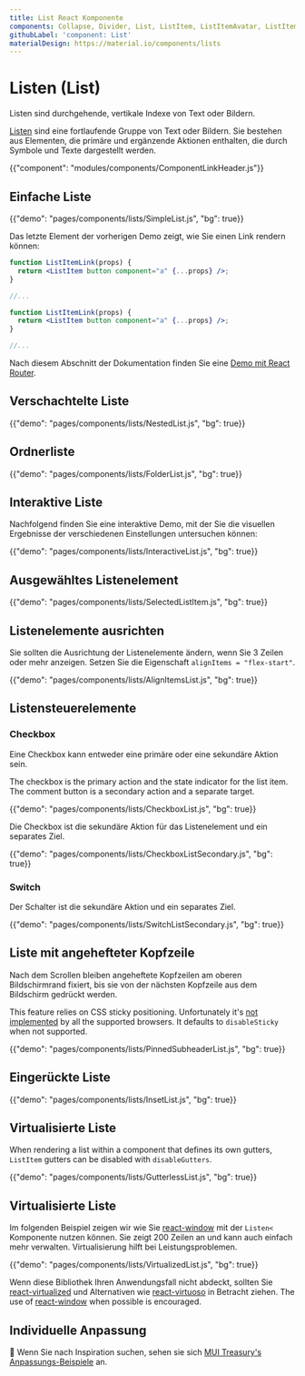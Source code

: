 ```yaml
---
title: List React Komponente
components: Collapse, Divider, List, ListItem, ListItemAvatar, ListItemIcon, ListItemSecondaryAction, ListItemText, ListSubheader
githubLabel: 'component: List'
materialDesign: https://material.io/components/lists
---
```


# Listen (List)

<p class="description">Listen sind durchgehende, vertikale Indexe von Text oder Bildern.</p>

[Listen](https://material.io/design/components/lists.html) sind eine fortlaufende Gruppe von Text oder Bildern. Sie bestehen aus Elementen, die primäre und ergänzende Aktionen enthalten, die durch Symbole und Texte dargestellt werden.

{{"component": "modules/components/ComponentLinkHeader.js"}}

## Einfache Liste

{{"demo": "pages/components/lists/SimpleList.js", "bg": true}}

Das letzte Element der vorherigen Demo zeigt, wie Sie einen Link rendern können:

```jsx
function ListItemLink(props) {
  return <ListItem button component="a" {...props} />;
}

//...

function ListItemLink(props) {
  return <ListItem button component="a" {...props} />;
}

//...
```

Nach diesem Abschnitt der Dokumentation finden Sie eine [Demo mit React Router](/guides/composition/#react-router).

## Verschachtelte Liste

{{"demo": "pages/components/lists/NestedList.js", "bg": true}}

## Ordnerliste

{{"demo": "pages/components/lists/FolderList.js", "bg": true}}

## Interaktive Liste

Nachfolgend finden Sie eine interaktive Demo, mit der Sie die visuellen Ergebnisse der verschiedenen Einstellungen untersuchen können:

{{"demo": "pages/components/lists/InteractiveList.js", "bg": true}}

## Ausgewähltes Listenelement

{{"demo": "pages/components/lists/SelectedListItem.js", "bg": true}}

## Listenelemente ausrichten

Sie sollten die Ausrichtung der Listenelemente ändern, wenn Sie 3 Zeilen oder mehr anzeigen. Setzen Sie die Eigenschaft `alignItems = "flex-start"`.

{{"demo": "pages/components/lists/AlignItemsList.js", "bg": true}}

## Listensteuerelemente

### Checkbox

Eine Checkbox kann entweder eine primäre oder eine sekundäre Aktion sein.

The checkbox is the primary action and the state indicator for the list item. The comment button is a secondary action and a separate target.

{{"demo": "pages/components/lists/CheckboxList.js", "bg": true}}

Die Checkbox ist die sekundäre Aktion für das Listenelement und ein separates Ziel.

{{"demo": "pages/components/lists/CheckboxListSecondary.js", "bg": true}}

### Switch

Der Schalter ist die sekundäre Aktion und ein separates Ziel.

{{"demo": "pages/components/lists/SwitchListSecondary.js", "bg": true}}

## Liste mit angehefteter Kopfzeile

Nach dem Scrollen bleiben angeheftete Kopfzeilen am oberen Bildschirmrand fixiert, bis sie von der nächsten Kopfzeile aus dem Bildschirm gedrückt werden.

This feature relies on CSS sticky positioning. Unfortunately it's [not implemented](https://caniuse.com/#search=sticky) by all the supported browsers. It defaults to `disableSticky` when not supported.

{{"demo": "pages/components/lists/PinnedSubheaderList.js", "bg": true}}

## Eingerückte Liste

{{"demo": "pages/components/lists/InsetList.js", "bg": true}}

## Virtualisierte Liste

When rendering a list within a component that defines its own gutters, `ListItem` gutters can be disabled with `disableGutters`.

{{"demo": "pages/components/lists/GutterlessList.js", "bg": true}}

## Virtualisierte Liste

Im folgenden Beispiel zeigen wir wie Sie [react-window](https://github.com/bvaughn/react-window) mit der `Listen<` Komponente nutzen können. Sie zeigt 200 Zeilen an und kann auch einfach mehr verwalten. Virtualisierung hilft bei Leistungsproblemen.

{{"demo": "pages/components/lists/VirtualizedList.js", "bg": true}}

Wenn diese Bibliothek Ihren Anwendungsfall nicht abdeckt, sollten Sie [react-virtualized](https://github.com/bvaughn/react-virtualized) und Alternativen wie [react-virtuoso](https://github.com/petyosi/react-virtuoso) in Betracht ziehen. The use of [react-window](https://github.com/bvaughn/react-window) when possible is encouraged.

## Individuelle Anpassung

🎨 Wenn Sie nach Inspiration suchen, sehen sie sich [MUI Treasury's Anpassungs-Beispiele](https://mui-treasury.com/styles/list-item) an.
